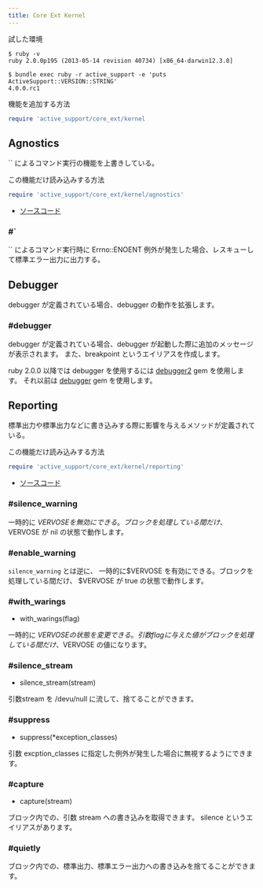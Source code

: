 ```yaml
---
title: Core Ext Kernel
---
```


試した環境

```
$ ruby -v
ruby 2.0.0p195 (2013-05-14 revision 40734) [x86_64-darwin12.3.0]
```

```
$ bundle exec ruby -r active_support -e 'puts ActiveSupport::VERSION::STRING'
4.0.0.rc1
```

機能を追加する方法

```ruby
require 'active_support/core_ext/kernel
```

Agnostics
--------------------------------------------------------------------------------

`` によるコマンド実行の機能を上書きしている。


この機能だけ読み込みする方法

```ruby
require 'active_support/core_ext/kernel/agnostics'
```
* [ソースコード](https://github.com/rails/rails/blob/v4.0.0.rc1/activesupport/lib/active_support/core_ext/integer/inflections.rb)


### #`

`` によるコマンド実行時に Errno::ENOENT 例外が発生した場合、レスキューして標準エラー出力に出力する。

Debugger
--------------------------------------------------------------------------------

debugger が定義されている場合、debugger の動作を拡張します。

### #debugger

debugger が定義されている場合、debugger が起動した際に追加のメッセージが表示されます。
また、breakpoint というエイリアスを作成します。

ruby 2.0.0 以降では debugger を使用するには [debugger2](http://rubygems.org/gems/debugger2) gem を使用します。
それ以前は [debugger](http://rubygems.org/gems/debugger) gem を使用します。

Reporting
--------------------------------------------------------------------------------

標準出力や標準出力などに書き込みする際に影響を与えるメソッドが定義されている。

この機能だけ読み込みする方法

```ruby
require 'active_support/core_ext/kernel/reporting'
```

* [ソースコード](https://github.com/rails/rails/blob/v4.0.0.rc1/activesupport/lib/active_support/core_ext/kernel/reporting.rb)

### #silence_warning

一時的に $VERVOSE を無効にできる。ブロックを処理している間だけ、$VERVOSE が nil の状態で動作します。

### #enable_warning

`silence_warning` とは逆に、 一時的に$VERVOSE を有効にできる。ブロックを処理している間だけ、 $VERVOSE が true の状態で動作します。

### #with_warings

* with_warings(flag)

一時的に $VERVOSE の状態を変更できる。引数 flag に与えた値がブロックを処理している間だけ、$VERVOSE の値になります。

### #silence_stream

* silence_stream(stream)

引数stream を /devu/null に流して、捨てることができます。

### #suppress

* suppress(*exception_classes)

引数 excption_classes に指定した例外が発生した場合に無視するようにできます。

### #capture

* capture(stream)

ブロック内での、引数 stream への書き込みを取得できます。
silence というエイリアスがあります。

### #quietly

ブロック内での、標準出力、標準エラー出力への書き込みを捨てることができます。
